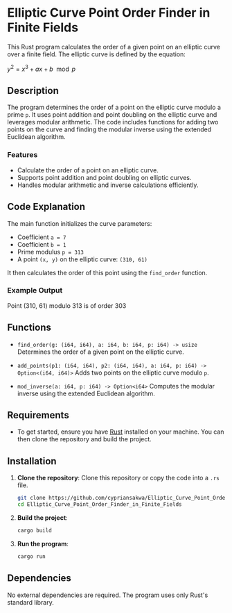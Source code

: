# Elliptic Curve Point Order Finder in Finite Fields

This Rust program calculates the order of a given point on an elliptic curve over a finite field. The elliptic curve is defined by the equation:

$y^2 = x^3 + ax + b \mod p$

## Description
The program determines the order of a point on the elliptic curve modulo a prime `p`. It uses point addition and point doubling on the elliptic curve and leverages modular arithmetic. The code includes functions for adding two points on the curve and finding the modular inverse using the extended Euclidean algorithm.

### Features
- Calculate the order of a point on an elliptic curve.
- Supports point addition and point doubling on elliptic curves.
- Handles modular arithmetic and inverse calculations efficiently.

## Code Explanation
The main function initializes the curve parameters:
- Coefficient `a = 7`
- Coefficient `b = 1`
- Prime modulus `p = 313`
- A point `(x, y)` on the elliptic curve: `(310, 61)`

It then calculates the order of this point using the `find_order` function.

### Example Output
Point (310, 61) modulo 313 is of order 303

## Functions

- `find_order(g: (i64, i64), a: i64, b: i64, p: i64) -> usize`
Determines the order of a given point on the elliptic curve.

- `add_points(p1: (i64, i64), p2: (i64, i64), a: i64, p: i64) -> Option<(i64, i64)>`
Adds two points on the elliptic curve modulo `p`.

- `mod_inverse(a: i64, p: i64) -> Option<i64>`
Computes the modular inverse using the extended Euclidean algorithm.

## Requirements
- To get started, ensure you have [Rust](https://www.rust-lang.org/tools/install) installed on your machine. You can then clone the repository and build the project.

## Installation

1. **Clone the repository**: Clone this repository or copy the code into a `.rs` file.
    ```bash
    git clone https://github.com/cypriansakwa/Elliptic_Curve_Point_Order_Finder_in_Finite_Fields.git
    cd Elliptic_Curve_Point_Order_Finder_in_Finite_Fields
    ```

2. **Build the project**:
    ```bash
    cargo build
    ```

3. **Run the program**:
    ```bash
    cargo run
    ```


## Dependencies
No external dependencies are required. The program uses only Rust's standard library.


